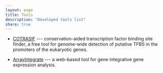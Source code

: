 ```yaml
---
layout: page
title: Tools
description: "Developed tools list"
share: true
---
```


* [COTRASIF](http://biomed.org.ua/COTRASIF/) --- conservation-aided transcription factor binding site finder, a free tool for genome-wide detection of putative TFBS in the promoters of the eukaryotic genes.

* <a href="{{ site.url }}/research/arrayintegrate/">ArrayIntegrate</a> --- a web-based tool for gene integrative gene expression analysis.
